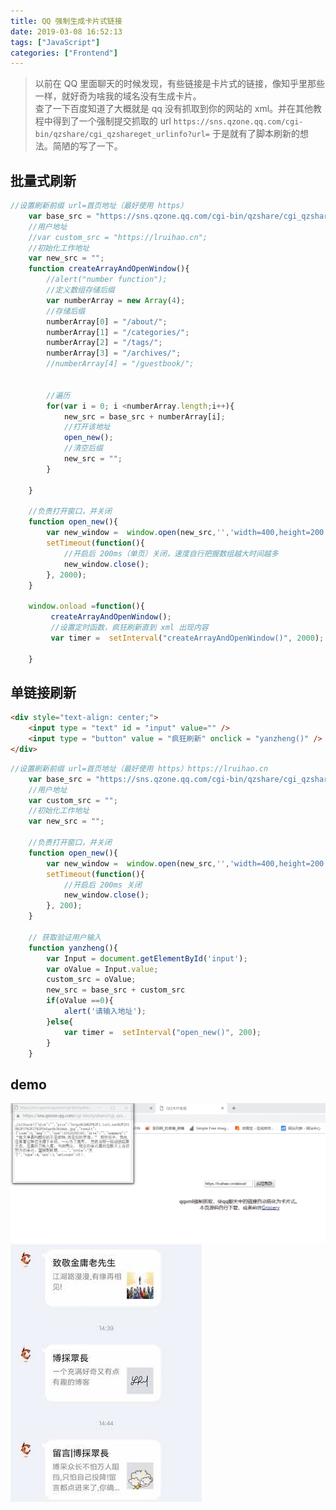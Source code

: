 ```yaml
---
title: QQ 强制生成卡片式链接
date: 2019-03-08 16:52:13
tags: ["JavaScript"]
categories: ["Frontend"]
---
```


> 以前在 QQ 里面聊天的时候发现，有些链接是卡片式的链接，像知乎里那些一样，就好奇为啥我的域名没有生成卡片。  
查了一下百度知道了大概就是 qq 没有抓取到你的网站的 xml。并在其他教程中得到了一个强制提交抓取的 url `https://sns.qzone.qq.com/cgi-bin/qzshare/cgi_qzshareget_urlinfo?url=`  于是就有了脚本刷新的想法。简陋的写了一下。

<!--more-->

## 批量式刷新

```javascript 批量式刷新 js
//设置刷新前缀 url=首页地址（最好使用 https）
	var base_src = "https://sns.qzone.qq.com/cgi-bin/qzshare/cgi_qzshareget_urlinfo?url=https://lruihao.cn";
	//用户地址
	//var custom_src = "https://lruihao.cn";
	//初始化工作地址
	var new_src = "";
	function createArrayAndOpenWindow(){
		//alert("number function");
		//定义数组存储后缀
		var numberArray = new Array(4);
 		//存储后缀
 		numberArray[0] = "/about/";
 		numberArray[1] = "/categories/";
 		numberArray[2] = "/tags/";
 		numberArray[3] = "/archives/";
 		//numberArray[4] = "/guestbook/";
 
 		
 		//遍历
 		for(var i = 0; i <numberArray.length;i++){
 			new_src = base_src + numberArray[i];
 			//打开该地址
 			open_new();
 			//清空后缀
 			new_src = "";
 		}

	}
	
	//负责打开窗口，并关闭
	function open_new(){
		var new_window =  window.open(new_src,'','width=400,height=200');
		setTimeout(function(){
			//开启后 200ms（单页）关闭，速度自行把握数组越大时间越多
			new_window.close();
		}, 2000);
	}

	window.onload =function(){
		 createArrayAndOpenWindow();
		 //设置定时函数，疯狂刷新直到 xml 出现内容
		 var timer =  setInterval("createArrayAndOpenWindow()", 2000);
		 
	}
```

## 单链接刷新

```html html
<div style="text-align: center;">  
    <input type = "text" id = "input" value="" />   
    <input type = "button" value = "疯狂刷新" onclick = "yanzheng()" />  
</div>
```

```javascript 单链接刷新 js
//设置刷新前缀 url=首页地址（最好使用 https）https://lruihao.cn
	var base_src = "https://sns.qzone.qq.com/cgi-bin/qzshare/cgi_qzshareget_urlinfo?url=";
	//用户地址
	var custom_src = "";
	//初始化工作地址
	var new_src = "";
	
	//负责打开窗口，并关闭
	function open_new(){
		var new_window =  window.open(new_src,'','width=400,height=200');
		setTimeout(function(){
			//开启后 200ms 关闭
			new_window.close();
		}, 200);
	}

	// 获取验证用户输入
	function yanzheng(){
    	var Input = document.getElementById('input');
        var oValue = Input.value;
        custom_src = oValue;
        new_src = base_src + custom_src
        if(oValue ==0){
            alert('请输入地址');
        }else{
        	var timer =  setInterval("open_new()", 200);
        }
    }
```

## demo
![线上 demo 仅做参考请自行下载](images/1.png)  
![效果](images/2.png)